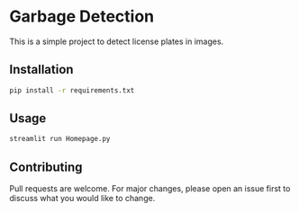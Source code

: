 # Garbage Detection

This is a simple project to detect license plates in images.

## Installation

```bash
pip install -r requirements.txt
```

## Usage

```bash
streamlit run Homepage.py
```

## Contributing

Pull requests are welcome. For major changes, please open an issue first to discuss what you would like to change.
